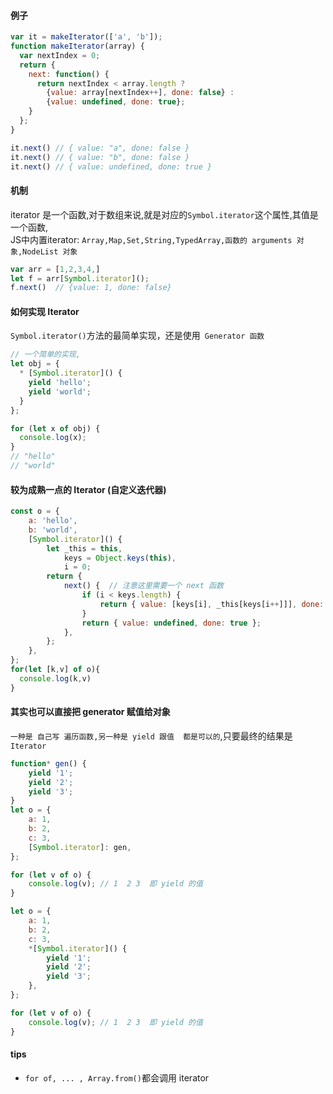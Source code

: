 #### 例子
```js
var it = makeIterator(['a', 'b']);
function makeIterator(array) {
  var nextIndex = 0;
  return {
    next: function() {
      return nextIndex < array.length ?
        {value: array[nextIndex++], done: false} :
        {value: undefined, done: true};
    }
  };
}

it.next() // { value: "a", done: false }
it.next() // { value: "b", done: false }
it.next() // { value: undefined, done: true }
```
#### 机制
iterator 是一个函数,对于数组来说,就是对应的`Symbol.iterator`这个属性,其值是一个函数,  
JS中内置iterator: `Array,Map,Set,String,TypedArray,函数的 arguments 对象,NodeList 对象`
```js
var arr = [1,2,3,4,]
let f = arr[Symbol.iterator]();
f.next()  // {value: 1, done: false}
```

#### 如何实现 Iterator
`Symbol.iterator()`方法的最简单实现，还是使用` Generator 函数` 
```js
// 一个简单的实现,
let obj = {
  * [Symbol.iterator]() {
    yield 'hello';
    yield 'world';
  }
};

for (let x of obj) {
  console.log(x);
}
// "hello"
// "world"

```

#### 较为成熟一点的 Iterator (自定义迭代器)
```js
const o = {
    a: 'hello',
    b: 'world',
    [Symbol.iterator]() {
        let _this = this,
            keys = Object.keys(this),
            i = 0;
        return {
            next() {  // 注意这里需要一个 next 函数
                if (i < keys.length) {
                    return { value: [keys[i], _this[keys[i++]]], done: false };
                }
                return { value: undefined, done: true };
            },
        };
    },
};
for(let [k,v] of o){
  console.log(k,v)
}
```

#### 其实也可以直接把 generator 赋值给对象
`一种是 自己写 遍历函数,另一种是 yield 跟值  都是可以的`,只要最终的结果是 `Iterator`

```js
function* gen() {
    yield '1';
    yield '2';
    yield '3';
}
let o = {
    a: 1,
    b: 2,
    c: 3,
    [Symbol.iterator]: gen,
};

for (let v of o) {
    console.log(v); // 1  2 3  即 yield 的值
}

let o = {
    a: 1,
    b: 2,
    c: 3,
    *[Symbol.iterator]() {
        yield '1';
        yield '2';
        yield '3';
    },
};

for (let v of o) {
    console.log(v); // 1  2 3  即 yield 的值
}
```

#### tips
- `for of, ... , Array.from()`都会调用 iterator
